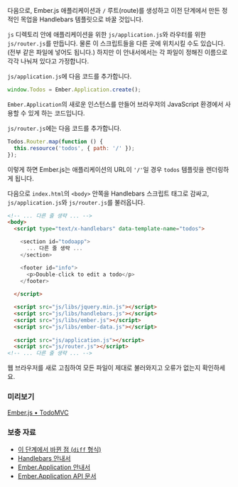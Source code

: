 다음으로, Ember.js 애플리케이션과 `/` 루트(route)를 생성하고 이전 단계에서 만든 정적인 목업을 Handlebars 템플릿으로 바꿀 것입니다.

`js` 디렉토리 안에 애플리케이션을 위한 `js/application.js`와 라우터를 위한 `js/router.js`를 만듭니다. 물론 이 스크립트들을 다른 곳에 위치시킬 수도 있습니다. (전부 같은 파일에 넣어도 됩니다.) 하지만 이 안내서에서는 각 파일이 정해진 이름으로 각각 나눠져 있다고 가정합니다.

`js/application.js`에 다음 코드를 추가합니다.

```javascript
window.Todos = Ember.Application.create();
```

`Ember.Application`의 새로운 인스턴스를 만들어 브라우저의 JavaScript 환경에서 사용할 수 있게 하는 코드입니다.

`js/router.js`에는 다음 코드를 추가합니다.

```javascript
Todos.Router.map(function () {
  this.resource('todos', { path: '/' });
});
```

이렇게 하면 Ember.js는 애플리케이션의 URL이 `'/'`일 경우 `todos` 템플릿을 렌더링하게 됩니다.

다음으로 `index.html`의 `<body>` 안쪽을 Handlebars 스크립트 태그로 감싸고, `js/application.js`와 `js/router.js`를 불러옵니다.

```html
<!-- ... 다른 줄 생략 ... -->
<body>
  <script type="text/x-handlebars" data-template-name="todos">

    <section id="todoapp">
      ... 다른 줄 생략 ...
    </section>

    <footer id="info">
      <p>Double-click to edit a todo</p>
    </footer>
  
  </script>

  <script src="js/libs/jquery.min.js"></script>
  <script src="js/libs/handlebars.js"></script>
  <script src="js/libs/ember.js"></script>
  <script src="js/libs/ember-data.js"></script>
  
  <script src="js/application.js"></script>
  <script src="js/router.js"></script>
<!-- ... 다른 줄 생략 ... -->
```

웹 브라우저를 새로 고침하여 모든 파일이 제대로 불러와지고 오류가 없는지 확인하세요.

### 미리보기
<a class="jsbin-embed" href="http://jsbin.com/OKEMIJi/1/embed?live">Ember.js • TodoMVC</a><script src="http://static.jsbin.com/js/embed.js"></script>

### 보충 자료

  * [이 단계에서 바뀐 점 (`diff` 형식)](https://github.com/emberjs/quickstart-code-sample/commit/8775d1bf4c05eb82adf178be4429e5b868ac145b)
  * [Handlebars 안내서](/guides/templates/handlebars-basics)
  * [Ember.Application 안내서](/guides/application)
  * [Ember.Application API 문서](/api/classes/Ember.Application.html)

